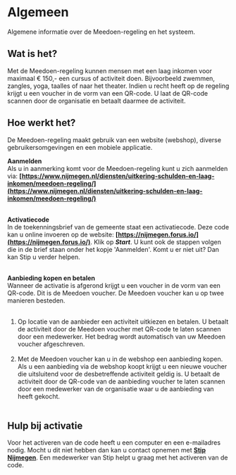 # Algemeen

Algemene informatie over de Meedoen-regeling en het systeem.

## Wat is het?
Met de Meedoen-regeling kunnen mensen met een laag inkomen voor maximaal € 150,- een cursus of activiteit doen. Bijvoorbeeld zwemmen, zangles, yoga, taalles of naar het theater. Indien u recht heeft op de regeling krijgt u een voucher in de vorm van een QR-code. U laat de QR-code scannen door de organisatie en betaalt daarmee de activiteit.

## Hoe werkt het?
De Meedoen-regeling maakt gebruik van een website (webshop), diverse gebruikersomgevingen en een mobiele applicatie.
&nbsp;

**Aanmelden** <br />
Als u in aanmerking komt voor de Meedoen-regeling kunt u zich aanmelden via: **[https://www.nijmegen.nl/diensten/uitkering-schulden-en-laag-inkomen/meedoen-regeling/](https://www.nijmegen.nl/diensten/uitkering-schulden-en-laag-inkomen/meedoen-regeling/)**
<br />&nbsp;

**Activatiecode** <br />
In de toekenningsbrief van de gemeente staat een activatiecode. Deze code kan u online invoeren op de website: **[https://nijmegen.forus.io/](https://nijmegen.forus.io/)**. Klik op **_Start_**. U kunt ook de stappen volgen die in de brief staan onder het kopje 'Aanmelden'. Komt u er niet uit? Dan kan Stip u verder helpen.
<br />&nbsp;

**Aanbieding kopen en betalen** <br />
Wanneer de activatie is afgerond krijgt u een voucher in de vorm van een QR-code. Dit is de Meedoen voucher.
De Meedoen voucher kan u op twee manieren besteden.
<br />&nbsp;
1.  Op locatie van de aanbieder een activiteit uitkiezen en betalen. U betaalt de activiteit door de Meedoen voucher met QR-code te laten scannen door een medewerker. Het bedrag wordt automatisch van uw Meedoen voucher afgeschreven.
<br />&nbsp;
2. Met de Meedoen voucher kan u in de webshop een aanbieding kopen. Als u een aanbieding via de webshop koopt krijgt u een nieuwe voucher die uitsluitend voor de desbetreffende activiteit geldig is. U betaalt de activiteit door de QR-code van de aanbieding voucher te laten scannen door een medewerker van de organisatie waar u de aanbieding van heeft gekocht.
<br />&nbsp;

## Hulp bij activatie
Voor het activeren van de code heeft u een computer en een e-mailadres nodig. Mocht u dit niet hebben dan kan u contact opnemen met **[Stip Nijmegen](https://www.stipnijmegen.nl/contact/)**. Een medewerker van Stip helpt u graag met het activeren van de code.
